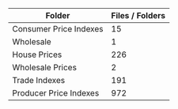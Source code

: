 | Folder                 |   Files / Folders |
|------------------------|-------------------|
| Consumer Price Indexes |                15 |
| Wholesale              |                 1 |
| House Prices           |               226 |
| Wholesale Prices       |                 2 |
| Trade Indexes          |               191 |
| Producer Price Indexes |               972 |
